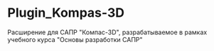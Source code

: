 # Plugin_Kompas-3D
Расширение для САПР "Компас-3D", разрабатываемое в рамках учебного курса "Основы разработки САПР"
